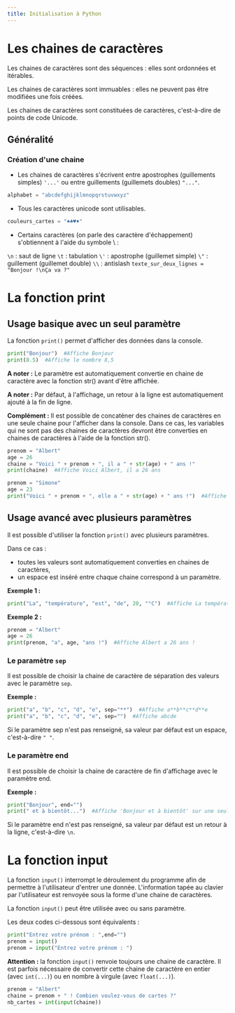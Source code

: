 ```yaml
---
title: Initialisation à Python
---
```


# Les chaines de caractères

Les chaines de caractères sont des séquences : elles sont ordonnées et itérables.

Les chaines de caractères sont immuables : elles ne peuvent pas être modifiées une fois créées.

Les chaines de caractères sont constituées de caractères, c'est-à-dire de points de code Unicode.

## Généralité
### Création d'une chaine

- Les chaines de caractères s'écrivent entre apostrophes (guillements simples) `'...'` ou entre guillements (guillemets doubles) `"..."`.

```python
alphabet = "abcdefghijklmnopqrstuvwxyz"
```

- Tous les caractères unicode sont utilisables.

```python
couleurs_cartes = "♠♣♥♦"
```

- Certains caractères (on parle des caractère d'échappement) s'obtiennent à l'aide du symbole \ :

`\n` : saut de ligne
`\t` : tabulation
`\'` : apostrophe (guillemet simple)
`\"` : guillement (guillemet double)
`\\` : antislash
`texte_sur_deux_lignes = "Bonjour !\nÇa va ?"`

# La fonction print

## Usage basique avec un seul paramètre

La fonction `print()` permet d'afficher des données dans la console.

```python
print("Bonjour")  #Affiche Bonjour
print(8.5)  #Affiche le nombre 8,5
```

**A noter :** Le paramètre est automatiquement convertie en chaine de caractère avec la fonction str() avant d'être affichée.

**A noter :** Par défaut, à l'affichage, un retour à la ligne est automatiquement ajouté à la fin de ligne.

**Complément :** Il est possible de concaténer des chaines de caractères en une seule chaine pour l'afficher dans la console. Dans ce cas, les variables qui ne sont pas des chaines de caractères devront être converties en chaines de caractères à l'aide de la fonction str().

```python
prenom = "Albert"
age = 26
chaine = "Voici " + prenom + ", il a " + str(age) + " ans !"
print(chaine)  #Affiche Voici Albert, il a 26 ans
```

```python
prenom = "Simone"
age = 23
print("Voici " + prenom + ", elle a " + str(age) + " ans !")  #Affiche Voici Simone, elle a 23 ans
```

## Usage avancé avec plusieurs paramètres

Il est possible d'utiliser la fonction `print()` avec plusieurs paramètres.

Dans ce cas :

- toutes les valeurs sont automatiquement converties en chaines de caractères,
- un espace est inséré entre chaque chaine correspond à un paramètre.

**Exemple 1 :**

``` python
print("La", "température", "est", "de", 20, "°C")  #Affiche La température est de 20 °C
```

**Exemple 2 :**

```python
prenom = "Albert"
age = 26
print(prenom, "a", age, "ans !")  #Affiche Albert a 26 ans !
```


### Le paramètre `sep`

Il est possible de choisir la chaine de caractère de séparation des valeurs avec le paramètre `sep`.

**Exemple :**

```python
print("a", "b", "c", "d", "e", sep="**")  #Affiche a**b**c**d**e
print("a", "b", "c", "d", "e", sep="")  #Affiche abcde
```
Si le paramètre sep n'est pas renseigné, sa valeur par défaut est un espace, c'est-à-dire `" "`.

### Le paramètre end

Il est possible de choisir la chaine de caractère de fin d'affichage avec le paramètre end.

**Exemple :**

```python
print("Bonjour", end="")
print(" et à bientôt...")  #Affiche 'Bonjour et à bientôt' sur une seule ligne.
```
Si le paramètre end n'est pas renseigné, sa valeur par défaut est un retour à la ligne, c'est-à-dire `\n`.

# La fonction input

La fonction `input()` interrompt le déroulement du programme afin de permettre à l'utilisateur d'entrer une donnée. L'information tapée au clavier par l'utilisateur est renvoyée sous la forme d'une chaine de caractères.

La fonction `input()` peut être utilisée avec ou sans paramètre.

Les deux codes ci-dessous sont équivalents :

```python
print("Entrez votre prénom : ",end="")
prenom = input()
prenom = input("Entrez votre prénom : ")
```

**Attention :** la fonction `input()` renvoie toujours une chaine de caractère. Il est parfois nécessaire de convertir cette chaine de caractère en entier (avec `int(...)`) ou en nombre à virgule (avec `float(...)`).

```python
prenom = "Albert"
chaine = prenom + " ! Combien voulez-vous de cartes ?"
nb_cartes = int(input(chaine))  
```